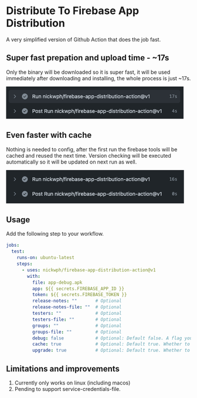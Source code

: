 # Distribute To Firebase App Distribution

A very simplified version of Github Action that does the job fast.

## Super fast prepation and upload time - ~17s

Only the binary will be downloaded so it is super fast, it will be used immediately after 
downloading and installing, the whole process is just ~17s.

![super-fast-prepation-time](.docs/assets/super-fast-prepation-time.png?raw=true)

## Even faster with cache

Nothing is needed to config, after the first run the firebase tools will be cached and reused 
the next time. Version checking will be executed automatically so it will be updated on next 
run as well.

![even-faster-with-cache](.docs/assets/even-faster-with-cache.png?raw=true)

## Usage

Add the following step to your workflow.

```yml
jobs:
  test:
    runs-on: ubuntu-latest
    steps:
      - uses: nickwph/firebase-app-distribution-action@v1
        with:
          file: app-debug.apk
          app: ${{ secrets.FIREBASE_APP_ID }}
          token: ${{ secrets.FIREBASE_TOKEN }}
          release-notes: ""       # Optional
          release-notes-file: ""  # Optional
          testers: ""             # Optional
          testers-file: ""        # Optional
          groups: ""              # Optional
          groups-file: ""         # Optional
          debug: false            # Optional: Default false. A flag you can include to print verbose log output.
          cache: true             # Optional: Default true. Whether to cache the firebase tools for next job, keeping this true will speed up the build.
          upgrade: true           # Optional: Default true. Whether to attempt to upgrade firebase tools when cache is on, turning this false will speed up the build.
```

## Limitations and improvements

1. Currently only works on linux (including macos)
2. Pending to support service-credentials-file.